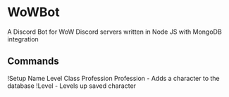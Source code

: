 # WoWBot
A Discord Bot for WoW Discord servers written in Node JS with MongoDB integration
<br />
<h2>Commands</h2>
!Setup Name Level Class Profession Profession - Adds a character to the database
!Level - Levels up saved character

